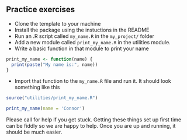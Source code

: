 ## Practice exercises

* Clone the template to your machine
* Install the package using the instuctions in the README
* Run an .R script called `my_name.R` in the `my_project/` folder
* Add a new module called `print_my_name.R` in the utilities module.
* Write a basic function in that module to print your name

```r
print_my_name <- function(name) {
  print(paste("My name is:", name))
}
```

* Import that function to the `my_name.R` file and run it. It should look something like this

```r
source("utilities/print_my_name.R")

print_my_name(name = 'Connor')
```

Please call for help if you get stuck. Getting these things set up first time can be fiddly so we are happy to help. Once you are up and running, it should be much easier.
